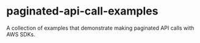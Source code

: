 # paginated-api-call-examples

A collection of examples that demonstrate making paginated API calls with AWS SDKs.